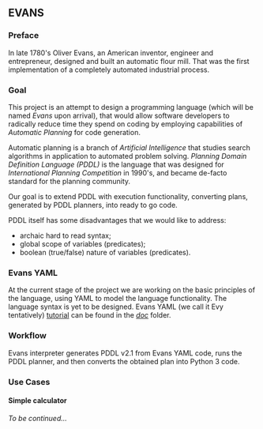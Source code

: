 ## EVANS

### Preface

In late 1780's Oliver Evans, an American inventor, engineer and entrepreneur, designed and built an automatic flour mill. That was the first implementation of a completely automated industrial process.

### Goal
This project is an attempt to design a programming language (which will be named *Evans* upon arrival), that would allow software developers to radically reduce time they spend on coding by employing capabilities of *Automatic Planning* for code generation.

Automatic planning is a branch of *Artificial Intelligence* that studies search algorithms in application to automated problem solving. *Planning Domain Definition Language (PDDL)* is the language that was designed for *International Planning Competition* in 1990's, and became de-facto standard for the planning community.

Our goal is to extend PDDL with execution functionality, converting plans, generated by PDDL planners, into ready to go code.

PDDL itself has some disadvantages that we would like to address:
* archaic hard to read syntax;
* global scope of variables (predicates);
* boolean (true/false) nature of variables (predicates).

### Evans YAML
At the current stage of the project we are working on the basic principles of the language, using YAML to model the language functionality. The language syntax is yet to be designed. Evans YAML (we call it Evy tentatively) [tutorial](doc/evans.md) can be found in the [*doc*](doc/) folder.

### Workflow
Evans interpreter generates PDDL v2.1 from Evans YAML code, runs the PDDL planner, and then converts the obtained plan into Python 3 code.

### Use Cases
#### Simple calculator
*To be continued...*
